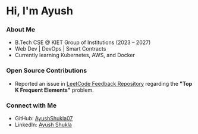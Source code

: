 # Hi, I'm Ayush  

###  About Me  
-  B.Tech CSE @ KIET Group of Institutions (2023 – 2027)  
-  Web Dev | DevOps | Smart Contracts   
-  Currently learning Kubernetes, AWS, and Docker  

###  Open Source Contributions  
- Reported an issue in [LeetCode Feedback Repository](https://github.com/LeetCode-Feedback/LeetCode-Feedback/issues/XXXX) regarding the **"Top K Frequent Elements"** problem.  

###  Connect with Me  
- GitHub: [AyushShukla07](https://github.com/AyushShukla07)  
- LinkedIn: [Ayush Shukla](https://www.linkedin.com/in/ayush-shukla-a3b663247/)  

